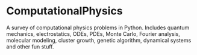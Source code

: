 # ComputationalPhysics
 A survey of computational physics problems in Python. Includes quantum mechanics, electrostatics, ODEs, PDEs, Monte Carlo, Fourier analysis, molecular modeling, cluster growth, genetic algorithm, dynamical systems and other fun stuff.
